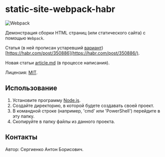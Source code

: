 # static-site-webpack-habr

![Webpack](https://raw.githubusercontent.com/Harrix/static-site-webpack-habr/master/img/featured-image.png)

Демонстрация сборки HTML страниц (или статического сайта) с помощью `Webpack`.

Статья (в ней прописан устаревший [вариант](https://github.com/Harrix/static-site-webpack-habr/releases/tag/v1.0)) [https://habr.com/post/350886](https://habr.com/post/350886/).

Новая статьи [article.md](https://github.com/Harrix/static-site-webpack-habr/blob/master/docs/article.md) (в процессе написания).

Лицензия: [MIT](https://github.com/Harrix/static-site-webpack-habr/blob/master/LICENSE.md).

## Использование

1. Установите программу [Node.js](https://nodejs.org/en/).
2. Создайте директорию, в которой будете создавать своей проект.
3. В командной строке (например, 'cmd' или 'PowerShell') перейдите в эту папку.
4. Скопируйте в папку файлы из данного проекта.

## Контакты

Автор: Сергиенко Антон Борисович.

<!-- С автором можно связаться по адресу [sergienkoanton@mail.ru](mailto:sergienkoanton@mail.ru) или [http://vk.com/harrix](http://vk.com/harrix).

Сайт автора с последними новостями: [http://blog.harrix.org](http://blog.harrix.org), а проекты располагаются по адресу: [https://harrix.dev](https://harrix.dev). -->
